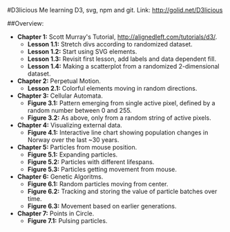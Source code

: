 #D3licious
Me learning D3, svg, npm and git.  Link: http://golid.net/D3licious

##Overview:
- **Chapter 1:** Scott Murray's Tutorial, http://alignedleft.com/tutorials/d3/.
  - **Lesson 1.1:** Stretch divs according to randomized dataset.
  - **Lesson 1.2:** Start using SVG elements.
  - **Lesson 1.3:** Revisit first lesson, add labels and data dependent fill.
  - **Lesson 1.4:** Making a scatterplot from a randomized 2-dimensional dataset.
- **Chapter 2:** Perpetual Motion.
  - **Lesson 2.1:** Colorful elements moving in random directions.
- **Chapter 3:** Cellular Automata.
  - **Figure 3.1:** Pattern emerging from single active pixel, defined by a random number between 0 and 255.
  - **Figure 3.2:** As above, only from a random string of active pixels.
- **Chapter 4:** Visualizing external data.
  - **Figure 4.1:** Interactive line chart showing population changes in Norway over the last ~30 years.
- **Chapter 5:** Particles from mouse position.
  - **Figure 5.1:** Expanding particles.
  - **Figure 5.2:** Particles with different lifespans.
  - **Figure 5.3:** Particles getting movement from mouse.
- **Chapter 6:** Genetic Algoritms.
  - **Figure 6.1:** Random particles moving from center.
  - **Figure 6.2:** Tracking and storing the value of particle batches over time.
  - **Figure 6.3:** Movement based on earlier generations.
- **Chapter 7:** Points in Circle.
  - **Figure 7.1:** Pulsing particles.
